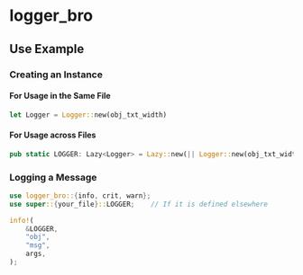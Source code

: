 # logger_bro

## Use Example

### Creating an Instance
#### For Usage in the Same File
```rust
let Logger = Logger::new(obj_txt_width)
```

#### For Usage across Files
```rust
pub static LOGGER: Lazy<Logger> = Lazy::new(|| Logger::new(obj_txt_width));
```
### Logging a Message
```rust
use logger_bro::{info, crit, warn};
use super::{your_file}::LOGGER;    // If it is defined elsewhere

info!(
    &LOGGER,
    "obj",
    "msg",
    args,
);
